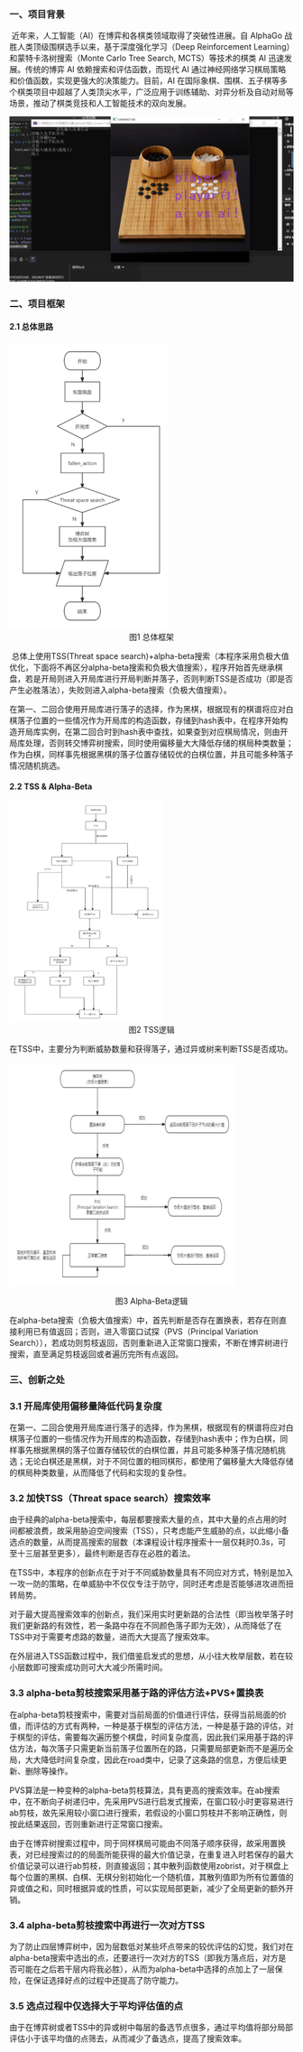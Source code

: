 ### 一、项目背景

​		近年来，人工智能（AI）在博弈和各棋类领域取得了突破性进展。自 AlphaGo 战胜人类顶级围棋选手以来，基于深度强化学习（Deep Reinforcement Learning）和蒙特卡洛树搜索（Monte Carlo Tree Search, MCTS）等技术的棋类 AI 迅速发展。传统的博弈 AI 依赖搜索和评估函数，而现代 AI 通过神经网络学习棋局策略和价值函数，实现更强大的决策能力。目前，AI 在国际象棋、围棋、五子棋等多个棋类项目中超越了人类顶尖水平，广泛应用于训练辅助、对弈分析及自动对局等场景，推动了棋类竞技和人工智能技术的双向发展。

<img src="README.assets/image-20250317225819225.png" alt="image-20250317225819225" style="zoom:50%;" />

### 二、项目框架

#### 2.1 总体思路

<img src="README.assets/image-20250317204000813.png" alt="image-20250317204000813" style="zoom: 67%;" />

<center>图1 总体框架</center> 

​		总体上使用TSS(Threat space search)+alpha-beta搜索（本程序采用负极大值优化，下面将不再区分alpha-beta搜索和负极大值搜索），程序开始首先继承棋盘，若是开局则进入开局库进行开局判断并落子，否则判断TSS是否成功（即是否产生必胜落法），失败则进入alpha-beta搜索（负极大值搜索）。

​		在第一、二回合使用开局库进行落子的选择，作为黑棋，根据现有的棋谱将应对白棋落子位置的一些情况作为开局库的构造函数，存储到hash表中，在程序开始构造开局库实例，在第二回合时到hash表中查找，如果查到对应棋局情况，则由开局库处理，否则转交博弈树搜索，同时使用偏移量大大降低存储的棋局种类数量；作为白棋，同样事先根据黑棋的落子位置存储较优的白棋位置，并且可能多种落子情况随机挑选。

#### 2.2 TSS & Alpha-Beta

<img src="README.assets/image-20250317204808188.png" alt="image-20250317204808188" style="zoom:67%;" />

<center>图2 TSS逻辑</center> 

​		在TSS中，主要分为判断威胁数量和获得落子，通过异或树来判断TSS是否成功。

![image-20250317204959666](README.assets/image-20250317204959666.png)

<center>图3 Alpha-Beta逻辑</center> 

​		在alpha-beta搜索（负极大值搜索）中，首先判断是否存在置换表，若存在则直接利用已有值返回；否则，进入零窗口试探（PVS（Principal Variation Search）），若成功则剪枝返回，否则重新进入正常窗口搜索，不断在博弈树进行搜索，直至满足剪枝返回或者遍历完所有点返回。

### 三、创新之处

### 3.1 开局库使用偏移量降低代码复杂度

​		在第一、二回合使用开局库进行落子的选择，作为黑棋，根据现有的棋谱将应对白棋落子位置的一些情况作为开局库的构造函数，存储到hash表中；作为白棋，同样事先根据黑棋的落子位置存储较优的白棋位置，并且可能多种落子情况随机挑选；无论白棋还是黑棋，对于不同位置的相同棋形，都使用了偏移量大大降低存储的棋局种类数量，从而降低了代码和实现的复杂性。

### 3.2 加快TSS（Threat space search）搜索效率

​		由于经典的alpha-beta搜索中，每层都要搜索大量的点，其中大量的点占用的时间都被浪费，故采用胁迫空间搜索（TSS），只考虑能产生威胁的点，以此缩小备选点的数量，从而提高搜索的层数（本课程设计程序搜索十一层仅耗时0.3s，可至十三层甚至更多），最终判断是否存在必胜的着法。

​		在TSS中，本程序的创新点在于对于不同威胁数量具有不同应对方式，特别是加入一攻一防的策略，在单威胁中不仅仅专注于防守，同时还考虑是否能够进攻进而扭转局势。

​		对于最大提高搜索效率的创新点，我们采用实时更新路的合法性（即当枚举落子时我们更新路的有效性，若一条路中存在不同颜色落子即为无效），从而降低了在TSS中对于需要考虑路的数量，进而大大提高了搜索效率。

​		在外层进入TSS函数过程中，我们借鉴启发式的思想，从小往大枚举层数，若在较小层数即可搜索成功则可大大减少所需时间。

### 3.3 alpha-beta剪枝搜索采用基于路的评估方法+PVS+置换表

​		在alpha-beta剪枝搜索中，需要对当前局面的价值进行评估，获得当前局面的价值，而评估的方式有两种，一种是基于棋型的评估方法，一种是基于路的评估，对于棋型的评估，需要每次遍历整个棋盘，时间复杂度高，因此我们采用基于路的评估方法，每次落子只需更新当前落子位置所在的路，只需要局部更新而不是遍历全局，大大降低时间复杂度，因此在road类中，记录了这条路的信息，方便后续更新、删除等操作。

​		PVS算法是一种变种的alpha-beta剪枝算法，具有更高的搜索效率。在ab搜索中，在不断向子树递归中，先采用PVS进行启发式搜索，在窗口较小时更容易进行ab剪枝，故先采用较小窗口进行搜索，若假设的小窗口剪枝并不影响正确性，则按此结果返回，否则重新进行正常窗口搜索。

​		由于在博弈树搜索过程中，同于同样棋局可能由不同落子顺序获得，故采用置换表，对已经搜索过的的局面所能获得的最大价值记录，在重复进入时若保存的最大价值记录可以进行ab剪枝，则直接返回；其中散列函数使用zobrist，对于棋盘上每个位置的黑棋、白棋、无棋分别初始化一个随机值，其散列值即为所有位置值的异或值之和，同时根据异或的性质，可以实现局部更新，减少了全局更新的额外开销。

### 3.4 alpha-beta剪枝搜索中再进行一次对方TSS

​		为了防止四层博弈树中，因为层数低对某些坏点带来的较优评估的幻觉，我们对在alpha-beta搜索中选出的点，还要进行一次对方的TSS（即我方落点后，对方是否可能在之后若干层内将我必胜），从而为alpha-beta中选择的点加上了一层保险，在保证选择好点的过程中还提高了防守能力。

### 3.5 选点过程中仅选择大于平均评估值的点

​		由于在博弈树或者TSS中的异或树中每层的备选节点很多，通过平均值将部分局部评估小于该平均值的点筛去，从而减少了备选点，提高了搜索效率。